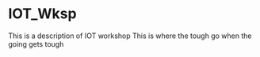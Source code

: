 # IOT_Wksp
This is a description of IOT workshop
This is where the tough go when the going gets tough
